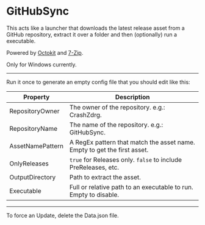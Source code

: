 # GitHubSync
This acts like a launcher that downloads the latest release asset from a GitHub repository, extract it over a folder and then (optionally) run a executable.

Powered by [Octokit](https://github.com/octokit/octokit.net) and [7-Zip](https://www.7-zip.org/).

Only for Windows currently.

---
Run it once to generate an empty config file that you should edit like this:

| Property | Description |
|----------|-------------|
| RepositoryOwner | The owner of the repository. e.g.: CrashZdrg. |
| RepositoryName | The name of the repository. e.g.: GitHubSync. |
| AssetNamePattern | A RegEx pattern that match the asset name. Empty to get the first asset. |
| OnlyReleases | `true` for Releases only. `false` to include PreReleases, etc. |
| OutputDirectory | Path to extract the asset. |
| Executable | Full or relative path to an executable to run. Empty to disable. |

---
To force an Update, delete the Data.json file.
